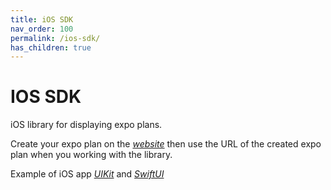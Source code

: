 ```yaml
---
title: iOS SDK
nav_order: 100
permalink: /ios-sdk/
has_children: true
---
```


# IOS SDK

iOS library for displaying expo plans.

Create your expo plan on the [_website_](https://expofp.com) then use the URL of the created expo plan when you working with the library.

Example of iOS app [_UIKit_](https://github.com/expofp/expofp-uikit-example) and [_SwiftUI_](https://github.com/expofp/expofp-swiftui-example)
